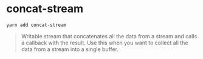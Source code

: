 # concat-stream

`yarn add concat-stream`

> Writable stream that concatenates all the data from a stream and calls a callback with the result. Use this when you want to collect all the data from a stream into a single buffer.



